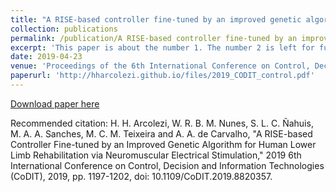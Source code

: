 ```yaml
---
title: "A RISE-based controller fine-tuned by an improved genetic algorithm for human lower limb rehabilitation via neuromuscular electrical stimulation"
collection: publications
permalink: /publication/A RISE-based controller fine-tuned by an improved genetic algorithm for human lower limb rehabilitation via neuromuscular electrical stimulation
excerpt: 'This paper is about the number 1. The number 2 is left for future work.'
date: 2019-04-23
venue: 'Proceedings of the 6th International Conference on Control, Decision and Information Technologies (CoDIT)'
paperurl: 'http://hharcolezi.github.io/files/2019_CODIT_control.pdf'
---
```



[Download paper here](http://hharcolezi.github.io/files/2019_CODIT_control.pdf)

Recommended citation: H. H. Arcolezi, W. R. B. M. Nunes, S. L. C. Ñahuis, M. A. A. Sanches, M. C. M. Teixeira and A. A. de Carvalho, "A RISE-based Controller Fine-tuned by an Improved Genetic Algorithm for Human Lower Limb Rehabilitation via Neuromuscular Electrical Stimulation," 2019 6th International Conference on Control, Decision and Information Technologies (CoDIT), 2019, pp. 1197-1202, doi: 10.1109/CoDIT.2019.8820357.
